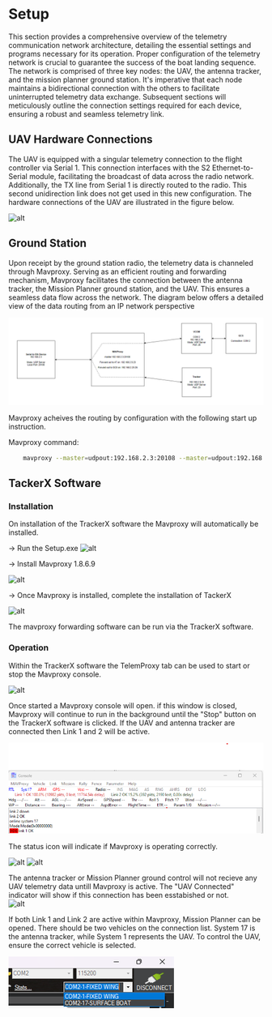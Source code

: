 # Setup


This section provides a comprehensive overview of the telemetry communication network architecture, detailing the essential settings and programs necessary for its operation. Proper configuration of the telemetry network is crucial to guarantee the success of the boat landing sequence. The network is comprised of three key nodes: the UAV, the antenna tracker, and the mission planner ground station. It's imperative that each node maintains a bidirectional connection with the others to facilitate uninterrupted telemetry data exchange. Subsequent sections will meticulously outline the connection settings required for each device, ensuring a robust and seamless telemetry link.

## UAV Hardware Connections


The UAV is equipped with a singular telemetry connection to the flight controller via Serial 1. This connection interfaces with the S2 Ethernet-to-Serial module, facilitating the broadcast of data across the radio network. Additionally, the TX line from Serial 1 is directly routed to the radio. This second unidirection link does not get used in this new configuration.  The hardware connections of the UAV are illustrated in the figure below.


![alt](uploads/images/UAV_Telem_Com.png)


## Ground Station

Upon receipt by the ground station radio, the telemetry data is channeled through Mavproxy. Serving as an efficient routing and forwarding mechanism, Mavproxy facilitates the connection between the antenna tracker, the Mission Planner ground station, and the UAV. This ensures a seamless data flow across the network. The diagram below offers a detailed view of the data routing from an IP network perspective

![alt](uploads/images/IP%20Connection.png)

Mavproxy acheives the routing by configuration with the following start up instruction.

Mavproxy command:


```bash
    mavproxy --master=udpout:192.168.2.3:20108 --master=udpout:192.168.2.5:23 --out=udpout:192.168.2.5:23 --out=udpout:192.168.2.25:26
```


## TackerX Software
### Installation

On installation of the TrackerX software the Mavproxy will automatically be installed.

-> Run the Setup.exe
![alt](uploads/images/TrackerX_Install1.png)


-> Install Mavproxy 1.8.6.9

![alt](uploads/images/TrackerX_Install2.png)

-> Once Mavproxy is installed, complete the installation of TackerX

![alt](uploads/images/TrackerX_Install5.png)



The mavproxy forwarding software can be run via the TrackerX software. 

### Operation

Within the TrackerX software the TelemProxy tab can be used to start or stop the Mavproxy console. 

![alt](uploads/images/TelemProxy.png)

Once started a Mavproxy console will open. if this window is closed, Mavproxy will continue to run in the background until the "Stop" button on the TrackerX software is clicked. If the UAV and antenna tracker are connected then Link 1 and 2 will be active.

![alt](uploads/images/Mavproxy.png)

The status icon will indicate if Mavproxy is operating correctly.


![alt](uploads/images/statusC.png)
![alt](uploads/images/statusD.png)


The antenna tracker or Mission Planner ground control will not recieve any UAV telemetry data untill Mavproxy is active. The "UAV Connected" indicator will show if this connection has been esstabished or not.  
![alt](uploads/images/UAV%20connected.png)


If both Link 1 and Link 2 are active within Mavproxy, Mission Planner can be opened. There should be two vehicles on the connection list. System 17 is the antenna tracker, while System 1 represents the UAV. To control the UAV, ensure the correct vehicle is selected.

![alt](uploads/images/MP_con.png)

